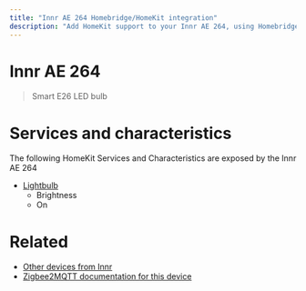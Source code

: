 ```yaml
---
title: "Innr AE 264 Homebridge/HomeKit integration"
description: "Add HomeKit support to your Innr AE 264, using Homebridge, Zigbee2MQTT and homebridge-z2m."
---
```

<!---
This file has been GENERATED using src/docgen/docgen.ts
DO NOT EDIT THIS FILE MANUALLY!
-->
# Innr AE 264
> Smart E26 LED bulb


# Services and characteristics
The following HomeKit Services and Characteristics are exposed by
the Innr AE 264

* [Lightbulb](../../light.md)
  * Brightness
  * On


# Related
* [Other devices from Innr](../index.md#innr)
* [Zigbee2MQTT documentation for this device](https://www.zigbee2mqtt.io/devices/AE_264.html)